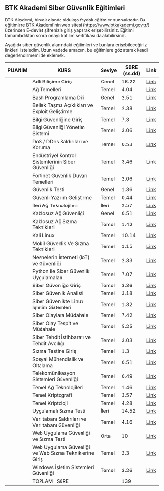 ## BTK Akademi Siber Güvenlik Eğitimleri 

BTK Akademi, birçok alanda oldukça faydalı eğitimler sunmaktadır. Bu eğitimlere BTK Akademi'nin web sitesi (https://www.btkakademi.gov.tr/) üzerinden E-devlet şifrenizle giriş yaparak erişebilirsiniz. Eğitimi tamamladıktan sonra onaylı katılım sertifikası da alabilirsiniz.

Aşağıda siber güvenlik alanındaki eğitimleri ve bunlara erişebileceğiniz linkleri listeledim. Uzun vadede amacım, bu eğitimlere göz atarak kendi değerlendirmemi de eklemek.


| PUANIM | KURS                                                   |  Seviye | SüRE (ss.dd)  | Link                                                                                                             |
| ------ | ------------------------------------------------------ | ------------ | ----- | ---------------------------------------------------------------------------------------------------------------- |
|        | Adli Bilişime Giriş                                    | Genel| 16.22 | [Link](https://www.btkakademi.gov.tr/portal/course/adli-bilisime-giris-24376)                                    |
|        | Ağ Temelleri                                           | Temel| 4.04  | [Link](https://www.btkakademi.gov.tr/portal/course/ag-temelleri-22020)                                           |
|        | Bash Programlama Dili                                  | Genel| 2.51  | [Link](https://www.btkakademi.gov.tr/portal/course/bash-programlama-dili-883)                                    |
|        | Bellek Taşma Açıklıkları ve Exploit Geliştirme         | Temel| 2.38  | [Link](https://www.btkakademi.gov.tr/portal/course/bellek-tasma-acikliklari-ve-exploit-gelistirme-15354)         |
|        | Bilgi Güvenliğine Giriş                                | Temel| 7.3   | [Link](https://www.btkakademi.gov.tr/portal/course/bilgi-guvenligine-giris-22889)                                |
|        | Bilgi Güvenliği Yönetim Sistemi                        | Temel| 3.06  | [Link](https://www.btkakademi.gov.tr/portal/course/bilgi-guvenligi-yonetim-sistemi-9633)                         |
|        | DoS / DDos Saldırıları ve Koruma                       | Temel| 0.53  | [Link](https://www.btkakademi.gov.tr/portal/course/dos-ddos-saldirilari-ve-koruma-21254)                         |
|        | Endüstriyel Kontrol Sistemlerinin Siber Güvenliği      | Temel| 3.46  | [Link](https://www.btkakademi.gov.tr/portal/course/endustriyel-kontrol-sistemlerinin-siber-guvenligi-20792)      |
|        | Fortinet Güvenlik Duvarı Temelleri                     | Temel| 2.06  | [Link](https://www.btkakademi.gov.tr/portal/course/fortinet-guvenlik-duvari-temelleri-18723)                     |
|        | Güvenlik Testi                                         | Genel| 1.36  | [Link](https://www.btkakademi.gov.tr/portal/course/guvenlik-testi-4608)                                          |
|        | Güvenli Yazılım Geliştirme                             | Temel| 0.44  | [Link](https://www.btkakademi.gov.tr/portal/course/guvenli-yazilim-gelistirme-9201)                              |
|        | İleri Ağ Teknolojileri                                 | İleri| 2.57  | [Link](https://www.btkakademi.gov.tr/portal/course/ileri-ag-teknolojileri-18150)                                 |
|        | Kablosuz Ağ Güvenliği                                  | Genel| 0.51  | [Link](https://www.btkakademi.gov.tr/portal/course/kablosuz-ag-guvenligi-900)                                    |
|        | Kablosuz Ağ Sızma Teknikleri                           | Temel| 1.42  | [Link](https://www.btkakademi.gov.tr/portal/course/kablosuz-ag-sizma-teknikleri-15815)                           |
|        | Kali Linux                                             | Temel| 10.14 | [Link](https://www.btkakademi.gov.tr/portal/course/kali-linux-25706)                                             |
|        | Mobil Güvenlik Ve Sızma Teknikleri                     | Temel| 3.15  | [Link](https://www.btkakademi.gov.tr/portal/course/mobil-guvenlik-ve-sizma-teknikleri-9355)                      |
|        | Nesnelerin İnterneti (IoT) ve Güvenliği                | Temel| 2.33  | [Link](https://www.btkakademi.gov.tr/portal/course/nesnelerin-interneti-iot-ve-guvenligi-10625)                  |
|        | Python ile Siber Güvenlik Uygulamaları                 | Temel| 7.07  | [Link](https://www.btkakademi.gov.tr/portal/course/python-ile-siber-guvenlik-uygulamalari-24796)                 |
|        | Siber Güvenliğe Giriş                                  | Temel| 3.36  | [Link](https://www.btkakademi.gov.tr/portal/course/siber-guvenlige-giris-27928)                                  |
|        | Siber Güvenlik Analisti                                | Temel| 3.18  | [Link](https://www.btkakademi.gov.tr/portal/course/siber-guvenlik-analisti-5020)                                 |
|        | Siber Güvenlikte Linux İşletim Sistemleri              | Temel| 1.32  | [Link](https://www.btkakademi.gov.tr/portal/course/siber-guvenlikte-linux-isletim-sistemleri-10869)              |
|        | Siber Olaylara Müdahale                                | Temel| 7.42  | [Link](https://www.btkakademi.gov.tr/portal/course/siber-olaylara-mudahale-27103)                                |
|        | Siber Olay Tespit ve Müdahale                          | Temel| 5.25  | [Link](https://www.btkakademi.gov.tr/portal/course/siber-olay-tespit-ve-mudahale-15405)                          |
|        | Siber Tehdit İstihbaratı ve Tehdit Avcılığı            | Temel| 3.03  | [Link](https://www.btkakademi.gov.tr/portal/course/siber-tehdit-istihbarati-ve-tehdit-avciligi-21060)            |
|        | Sızma Testine Giriş                                    | Temel| 1.3   | [Link](https://www.btkakademi.gov.tr/portal/course/sizma-testine-giris-10600)                                    |
|        | Sosyal Mühendislik ve Oltalama                         | Temel| 0.51  | [Link](https://www.btkakademi.gov.tr/portal/course/sosyal-muhendislik-ve-oltalama-21012)                         |
|        | Telekomünikasyon Sistemleri Güvenliği                  | Temel| 0.49  | [Link](https://www.btkakademi.gov.tr/portal/course/telekomunikasyon-sistemleri-guvenligi-10534)                  |
|        | Temel Ağ Teknolojileri                                 | Temel| 1.46  | [Link](https://www.btkakademi.gov.tr/portal/course/temel-ag-teknolojileri-14711)                                 |
|        | Temel Kriptografi                                      | Temel| 3.57  | [Link](https://www.btkakademi.gov.tr/portal/course/temel-kriptografi-20653)                                      |
|        | Temel Kriptoloji                                       | Temel| 4.28  | [Link](https://www.btkakademi.gov.tr/portal/course/temel-kriptoloji-10112)                                       |
|        | Uygulamalı Sızma Testi                                 | İleri| 14.52 | [Link](https://www.btkakademi.gov.tr/portal/course/uygulamali-sizma-testi-16025)                                 |
|        | Veri tabanı Saldırıları ve Veri tabanı Güvenliği       | Temel| 4.16  | [Link](https://www.btkakademi.gov.tr/portal/course/veri-tabani-saldirilari-ve-veri-tabani-guvenligi-6569)        |
|        | Web Uygulama Güvenliği ve Sızma Testi                  | Orta | 10    | [Link](https://www.btkakademi.gov.tr/portal/course/web-uygulama-guvenligi-ve-sizma-testi-27682)                  |
|        | Web Uygulama Güvenliği ve Web Sızma Tekniklerine Giriş | Temel| 2.3   | [Link](https://www.btkakademi.gov.tr/portal/course/web-uygulama-guvenligi-ve-web-sizma-tekniklerine-giris-10587) |
|        | Windows İşletim Sistemleri Güvenliği                   | Temel| 2.26  | [Link](https://www.btkakademi.gov.tr/portal/course/windows-isletim-sistemleri-guvenligi-20827)                   |
|        | TOPLAM   SüRE                                          |              | 139   |                                                                                                                  |
